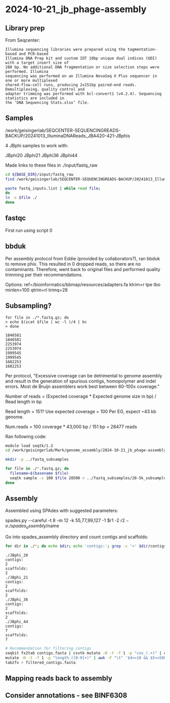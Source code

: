 # 2024-10-21_jb_phage-assembly

## Library prep

From Seqcenter:

```text
Illumina sequencing libraries were prepared using the tagmentation-based and PCR-based
Illumina DNA Prep kit and custom IDT 10bp unique dual indices (UDI) with a target insert size of
280 bp. No additional DNA fragmentation or size selection steps were performed. Illumina
sequencing was performed on an Illumina NovaSeq X Plus sequencer in one or more multiplexed
shared-flow-cell runs, producing 2x151bp paired-end reads. Demultiplexing, quality control and
adapter trimming was performed with bcl-convert1 (v4.2.4). Sequencing statistics are included in
the ‘DNA Sequencing Stats.xlsx’ file.
```

## Samples
/work/geisingerlab/SEQCENTER-SEQUENCINGREADS-BACKUP/20241013_IlluminaDNAReads_JBA420-421-JBphis

4 JBphi samples to work with:

JBphi20
JBphi21
JBphi36
JBphi44

Made links to these files in ./input/fastq_raw

```bash
cd ${BASE_DIR}/input/fastq_raw
find /work/geisingerlab/SEQCENTER-SEQUENCINGREADS-BACKUP/20241013_IlluminaDNAReads_JBA420-421-JBphis -name "JBphi*" >fastq_inputs.list

paste fastq_inputs.list | while read file;
do
ln -s $file ./
done

```

## fastqc
First run using script 0

## bbduk
Per assembly protocol from Eddie (provided by collaborators?), ran bbduk to remove phix.  This resulted in 0 dropped reads, so there are no contaminants.  Therefore, went back to original files and performed quality trimming per their recommendations.

Options:
ref=/bioinformatics/bbmap/resources/adapters.fa ktrim=r tpe tbo minlen=100
qtrim=rl trimq=28

## Subsampling?

```text
for file in ./*.fastq.gz; do
> echo $(zcat $file | wc -l )/4 | bc
> done

1846581
1846581
2253974
2253974
1999545
1999545
1682253
1682253
```

Per protocol, 
"Excessive coverage can be detrimental to genome assembly and result in the generation of spurious contigs, homopolymer and indel errors. Most de Bruijn assemblers work best between 60-100x coverage."

Number of reads = (Expected coverage * Expected genome size in bp) / Read length in bp

Read length = 151?
Use expected coverage = 100
Per EG, expect ~43 kb genome.

Num.reads = 100 coverage * 43,000 bp / 151 bp = 28477 reads

Ran following code:

```bash
module load seqtk/1.3
cd /work/geisingerlab/Mark/genome_assembly/2024-10-21_jb_phage-assembly/input/fastq_trimmed

mkdir -p ../fastq_subsamples

for file in ./*.fastq.gz; do
  filename=$(basename $file)
  seqtk sample -s 100 $file 28500 > ../fastq_subsamples/28-5k_subsample_${filename}
done

```


## Assembly

Assembled using SPAdes with suggested parameters:

spades.py --careful -t 8 -m 12 -k 55,77,99,127 -1 $r1 -2 $r2 -o ./spades_assembly/$name

Go into spades_assembly directory and count contigs and scaffolds:

```bash
for dir in ./*; do echo $dir; echo 'contigs:'; grep -c '>' $dir/contigs.fasta; echo 'scaffolds:'; grep -c '>' $dir/scaffolds.fasta; done
```

```text
./JBphi_20
contigs:
2
scaffolds:
2
./JBphi_21
contigs:
2
scaffolds:
2
./JBphi_36
contigs:
2
scaffolds:
2
./JBphi_44
contigs:
7
scaffolds:
7
```


```bash
# Recommendation for filtering contigs
seqkit fx2tab contigs.fasta | csvtk mutate -H -t -f 1 -p "cov_(.+)" | csvtk
mutate -H -t -f 1 -p "length_([0-9]+)" | awk -F "\t" '$4>=10 && $5>=500' | seqkit
tab2fx > filtered_contigs.fasta

```

## Mapping reads back to assembly


## Consider annotations - see BINF6308

